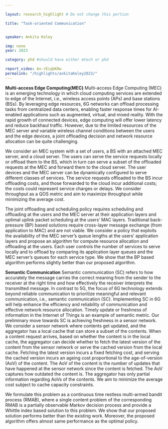 ```yaml
---

layout: research_highlight # Do not change this portion

title: "Task-oriented Communication"


speaker: Ankita Koley

img: none
year: 2023

category: phd #should have either mtech or phd

report_video: Ax-rEiqbK0w
permalink: "/highlights/ankitaKoley2023/" 
---
```

**Multi-access Edge Computing(MEC)**
Multi-access Edge Computing (MEC) is an emerging technology in which cloud computing services are extended to edge of the Internet, i.e., wireless access points (APs) and base stations (BSs). By leveraging edge resources, 6G networks can offload processing tasks from centralized data centers, enabling faster response times for AI-enabled applications such as augmented, virtual, and mixed reality. With the rapid growth of connected devices, edge computing will offer lower latency and reduce backhaul traffic. However, due to the limited resources of the MEC server and variable wireless channel conditions between the users and the edge devices, a joint offloading decision and network resource allocation can be quite challenging.

We consider an MEC system with a set of users, a BS with an attached MEC server, and a cloud server. The users can serve the service requests locally or offload them to the BS, which in turn can serve a subset of the offloaded requests at the MEC and forward them to the cloud server. The user devices and the MEC server can be dynamically configured to serve different classes of services. The service requests offloaded to the BS incur offloading costs, and those forwarded to the cloud incur additional costs; the costs could represent service charges or delays. We consider throughput as a QOS 
metric and aim to maximize throughput while minimizing the average cost. 

The joint offloading and scheduling policy requires scheduling and offloading at the users and the MEC server at their application layers and optimal uplink packet scheduling at the users’ MAC layers. Traditional back-pressure (BP) based solutions require cross-layer message exchange (from application to MAC) and are not viable. We consider a policy that exploits the availability of the MEC server’s queue lengths at the users’ application layers and propose an algorithm for compute resource allocation and offloading at the users. Each user controls the number of services to serve locally and to offload by comparing its application layer queues and the MEC server’s queues for each service type. We show that the BP based algorithm performs slightly better than our proposed algorithm. 

**Semantic Communication**
Semantic communication (SC) refers to how accurately the message carries the correct meaning from the sender to the receiver at the right time and how effectively the receiver interprets the transmitted message. In contrast to 5G, the focus of 6G technology extends beyond reliable communication to prioritize meaningful and relevant communication, i.e., semantic communication (SC). Implementing SC in 6G will help enhance the efficiency and reliability of communication and effective network resource allocation. Timely update or freshness of information in the Internet of Things is an example 
of semantic metric. Our preliminary move towards SC is achieving freshness in a sensor network. We consider a sensor network where contents get updated, and the aggregator has a local cache that can store a subset of the contents. When a content request arrives, based on whether the content is in the local cache, the aggregator can decide whether to fetch the latest version of the content from the sensor network or serve the cached version from the local cache. Fetching the latest version incurs a fixed fetching cost, and serving the cached version incurs an ageing cost proportional to the age-of-version (AoV) of the content. The AoV of the content is the number of updates that have happened at the sensor network since the content is fetched. The AoV captures how outdated the content is. The aggregator has only partial information regarding AoVs of the contents. We aim to minimize the average cost subject to cache capacity constraints. 

We formulate this problem as a continuous time restless multi-armed bandit process (RMAB), where a single content problem of the corresponding RMAB is a partially observable Markov decision process and provide a Whittle index based solution to this problem. We show that our proposed solution performs better than the existing work. Moreover, the proposed algorithm offers almost same performance as the optimal policy.